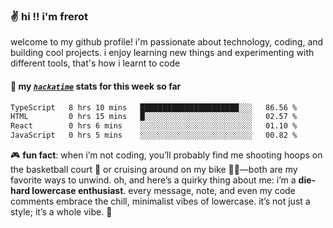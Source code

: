 ### ✌️ hi !! i'm frerot

welcome to my github profile! i'm passionate about technology, coding, and
building cool projects. i enjoy learning new things and experimenting with
different tools, that's how i learnt to code

#### 📡 my [_`hackatime`_](https://waka.hackclub.com/) stats for this week so far

<!--START_SECTION:waka-->

```txt
TypeScript   8 hrs 10 mins   ██████████████████████░░░   86.56 %
HTML         0 hrs 15 mins   █░░░░░░░░░░░░░░░░░░░░░░░░   02.57 %
React        0 hrs 6 mins    ░░░░░░░░░░░░░░░░░░░░░░░░░   01.10 %
JavaScript   0 hrs 5 mins    ░░░░░░░░░░░░░░░░░░░░░░░░░   00.82 %
```

<!--END_SECTION:waka-->

🎮 **fun fact**: when i’m not coding, you’ll probably find me shooting hoops on
the basketball court 🏀 or cruising around on my bike 🚴‍♂️—both are my favorite
ways to unwind. oh, and here’s a quirky thing about me: i’m a **die-hard
lowercase enthusiast**. every message, note, and even my code comments embrace
the chill, minimalist vibes of lowercase. it’s not just a style; it’s a whole
vibe. 🤘
